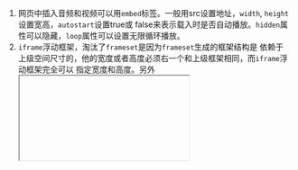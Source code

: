1. 网页中插入音频和视频可以用<code>embed</code>标签。一般用src设置地址，<code>width</code>,
<code>height</code>设置宽高，<code>autostart</code>设置true或
false来表示载入时是否自动播放。<code>hidden</code>属性可以隐藏，<code>loop</code>属性可以设置无限循环播放。
1. <code>iframe</code>浮动框架，淘汰了<code>frameset</code>是因为<code>frameset</code>生成的框架结构是
依赖于上级空间尺寸的，他的宽度或者高度必须右一个和上级框架相同，而<code>iframe</code>浮动框架完全可以
指定宽度和高度。另外<code><iframe></code>的<code>scrolling</code>属性有auto,yes,no，auto为默认值。
1. pycharm有bug，写markdown的时候，如果写了带有<和>的frameset标签那就会马上内存占用升高，cpu占用和硬盘读写都飙高。
暂时初步分析可能是markdown插件导致的。
1. 字体样式属性有 <code>font-famaily</code>对应字体类型。<code>font-size</code>对应字体大小。<code>font-weight</code>
对应字体粗细，<code>font-style</code>对应字体斜体，<code>color</code>对应字体颜色。
1. <code>font-family</code>使用多种字体时按照优先顺序用逗号隔开。这是为了避免用户没有安装该字体而用默认的比如宋体来显示。
1. <code>font-size</code>可以使用关键字或px来表示。关键字有<code>xx-small x-samll small medium large x-large xx-large</code>
,另外也可以用<code>em</code> 百分比来表示。
1. <code>font-weight</code>字体粗细，可以用关键字或100-900之间的数值。关键字有<code>normal lighter bold bolder</code>
用数字的话一般取整百，400相当于<code>normal</code>
1. <code>font-style</code>字体斜体，取值有<code>normal(正常) italic(斜体，这是一个属性) oblique(将字体倾斜，当字体没有斜体
属性的时候可以将字体倾斜)</code>